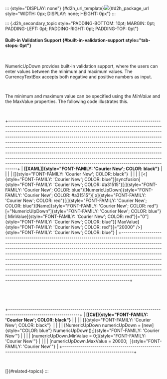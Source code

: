 ::: {style="DISPLAY: none"}
[](ms-xhelp:///?Id=d2h_url_template){#d2h_url_template}![](!package_url!){#d2h_package_url style="WIDTH: 0px; DISPLAY: none; HEIGHT: 0px"}
:::

::: {.d2h_secondary_topic style="PADDING-BOTTOM: 10pt; MARGIN: 0pt; PADDING-LEFT: 0pt; PADDING-RIGHT: 0pt; PADDING-TOP: 0pt"}
#### Built-in Validation Support {#built-in-validation-support style="tab-stops: 0pt"}

 

NumericUpDown provides built-in validation support, where the users can enter values between the minimum and maximum values. The CurrencyTextBox accepts both negative and positive numbers as input.

 

The minimum and maximum value can be specified using the *MinValue* and the MaxValue properties. The following code illustrates this.

 

+----------------------------------------------------------------------------------------------------------------------------------------------------------------------------------------------------------------------------------------------------------------------------------------------------------------------------------------------------------------------------------------------------------------------------------------------------------------------------------------------------------------------------------------------------------------------------------------------------------------------------------------------------------------------------------------------------------------------------------+
| **[\[XAML\]]{style="FONT-FAMILY: 'Courier New'; COLOR: black"}**                                                                                                                                                                                                                                                                                                                                                                                                                                                                                                                                                                                                                                                                 |
|                                                                                                                                                                                                                                                                                                                                                                                                                                                                                                                                                                                                                                                                                                                                  |
| []{style="FONT-FAMILY: 'Courier New'; COLOR: black"}                                                                                                                                                                                                                                                                                                                                                                                                                                                                                                                                                                                                                                                                             |
|                                                                                                                                                                                                                                                                                                                                                                                                                                                                                                                                                                                                                                                                                                                                  |
| [\<]{style="FONT-FAMILY: 'Courier New'; COLOR: blue"}[syncfusion]{style="FONT-FAMILY: 'Courier New'; COLOR: #a31515"}[:]{style="FONT-FAMILY: 'Courier New'; COLOR: blue"}[NumericUpDown]{style="FONT-FAMILY: 'Courier New'; COLOR: #a31515"}[ x]{style="FONT-FAMILY: 'Courier New'; COLOR: red"}[:]{style="FONT-FAMILY: 'Courier New'; COLOR: blue"}[Name]{style="FONT-FAMILY: 'Courier New'; COLOR: red"}[=\"NumericUIpDown\"]{style="FONT-FAMILY: 'Courier New'; COLOR: blue"}[ MinValue]{style="FONT-FAMILY: 'Courier New'; COLOR: red"}[=\"0\"]{style="FONT-FAMILY: 'Courier New'; COLOR: blue"}[ MaxValue]{style="FONT-FAMILY: 'Courier New'; COLOR: red"}[=\"20000\" /\>]{style="FONT-FAMILY: 'Courier New'; COLOR: blue"} |
+----------------------------------------------------------------------------------------------------------------------------------------------------------------------------------------------------------------------------------------------------------------------------------------------------------------------------------------------------------------------------------------------------------------------------------------------------------------------------------------------------------------------------------------------------------------------------------------------------------------------------------------------------------------------------------------------------------------------------------+

 

 

+-----------------------------------------------------------------------------------------------------------------+
| **[\[C#\]]{style="FONT-FAMILY: 'Courier New'; COLOR: black"}**                                                  |
|                                                                                                                 |
| []{style="FONT-FAMILY: 'Courier New'; COLOR: black"}                                                            |
|                                                                                                                 |
| [NumericUpDown numericUpDown = [new]{style="COLOR: blue"} NumericUpDown();]{style="FONT-FAMILY: 'Courier New'"} |
|                                                                                                                 |
| [numericUpDown.MinValue = 0;]{style="FONT-FAMILY: 'Courier New'"}                                               |
|                                                                                                                 |
| [numericUpDown.MaxValue = 20000;  ]{style="FONT-FAMILY: 'Courier New'"}                                         |
+-----------------------------------------------------------------------------------------------------------------+

 

[]{#related-topics}
:::
